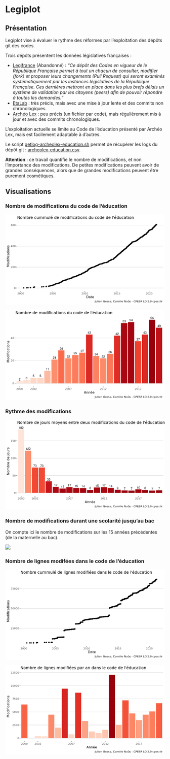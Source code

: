 Legiplot
================

## Présentation

Legiplot vise à évaluer le rythme des réformes par l’exploitation des
dépôts git des codes.

Trois dépôts présentent les données législatives françaises :

  - [Legifrance](https://github.com/legifrance) (Abandonné) : *“Ce dépôt
    des Codes en vigueur de le République Française permet à tout un
    chacun de consulter, modifier (fork) et proposer leurs changements
    (Pull Request) qui seront examinés systématiquement par les
    instances législatives de la République Française. Ces dernières
    mettront en place dans les plus brefs délais un système de
    validation par les citoyens (peers) afin de pouvoir répondre à
    toutes les demandes.”*
  - [EtaLab](https://github.com/etalab/codes-juridiques-francais) : très
    précis, mais avec une mise à jour lente et des commits non
    chronologiques.
  - [Archéo Lex](https://archeo-lex.fr/) : peu précis (un fichier par
    code), mais régulièrement mis à jour et avec des commits
    chronologiques.

L’exploitation actuelle se limite au Code de l’éducation présenté par
Archéo Lex, mais est facilement adaptable à d’autres.

Le script [getlog-archeolex-education.sh](getlog-archeolex-education.sh)
permet de récupérer les logs du dépôt git :
[archeolex-education.csv](archeolex-education.csv).

**Attention** : ce travail quantifie le nombre de modifications, et non
l’importance des modifications. De petites modifications peuvent avoir
de grandes conséquences, alors que de grandes modifications peuvent être
purement cosmétiques.

## Visualisations

### Nombre de modifications du code de l’éducation

![](README_files/figure-gfm/modif.cummul-1.png)<!-- -->

![](README_files/figure-gfm/modif.par.an-1.png)<!-- -->

### Rythme des modifications

![](README_files/figure-gfm/rythme.par.an-1.png)<!-- -->

### Nombre de modifications durant une scolarité jusqu’au bac

On compte ici le nombre de modifications sur les 15 années précédentes
(de la maternelle au bac).

![](README_files/figure-gfm/modif.par.scolarité-1.png)<!-- -->

### Nombre de lignes modifées dans le code de l’éducation

![](README_files/figure-gfm/lignes.cummul-1.png)<!-- -->

![](README_files/figure-gfm/lignes.par.an-1.png)<!-- -->
